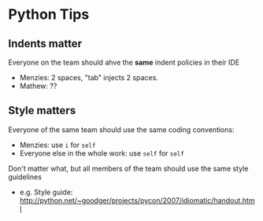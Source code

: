 
# Python Tips

## Indents matter

Everyone on the team should ahve the **same** indent policies in their IDE

- Menzies: 2 spaces, "tab" injects 2 spaces.
- Mathew: ??

## Style matters

Everyone of the same team should use the same coding conventions:

- Menzies: use `i` for `self`
- Everyone else in the whole work: use `self` for `self`

Don't matter what, but all members of the team should use the same style guidelines

- e.g. Style guide: http://python.net/~goodger/projects/pycon/2007/idiomatic/handout.html





